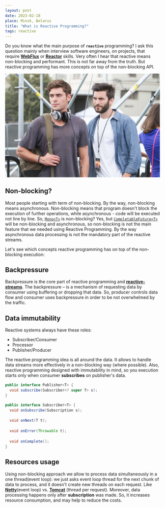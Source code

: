 ```yaml
---
layout: post
date: 2023-02-18
place: Minsk, Belarus
title: "What is Reactive Programming?"
tags: reactive
---
```


Do you know what the main purpose of **```reactive```** programming?
I ask this question mainly when interview software engineers,
on projects, that require [**WebFlux**](https://docs.spring.io/spring-framework/docs/current/reference/html/web-reactive.html)
or [**Reactor**](https://projectreactor.io) skills.
Very often I hear that reactive means non-blocking and performant.
This is not far away from the truth. But reactive programming has more concepts on top of the non-blocking API.

<!--more-->

<img src="/assets/images/2023/02/we-are-friends.png">

## Non-blocking?

Most people starting with term of non-blocking.
By the way, non-blocking means asynchronous.
Non-blocking means that program doesn't block the execution of further operations, while
asynchronous - code will be executed not line by line.
So, [```Mono<T>```](https://projectreactor.io/docs/core/release/api/reactor/core/publisher/Mono.html) is non-blocking?
Yes,
but [```CompletableFuture<T>```](https://docs.oracle.com/javase/8/docs/api/java/util/concurrent/CompletableFuture.html)
will be non-blocking and asynchronous, so non-blocking is not the main
feature that we needed using Reactive Programming.
By the way asynchronous data processing is not the mandatory part of the reactive streams.

Let's see which concepts reactive programming has on top of the non-blocking execution:

## Backpressure

Backpressure is the core part of reactive programming and [**reactive-streams**](http://www.reactive-streams.org).
The backpressure – is a mechanism of requesting data by consumer using buffering or dropping that data.
So, producer controls data flow and consumer uses backpressure in order to be not overwhelmed by the traffic.

## Data immutability

Reactive systems always have these roles:

- Subscriber/Consumer
- Processor
- Publisher/Producer
  
The reactive programming idea is all around the data.
It allows to handle data streams more effectively in a non-blocking way (where possible).
Also, reactive programming designed with immutability in mind,
so you execution starts only when consumer **subscribes** on publisher's data.

```java
public interface Publisher<T> {
  void subscribe(Subscriber<? super T> s);
}
```
```java
public interface Subscriber<T> {
  void onSubscribe(Subscription s);

  void onNext(T t);

  void onError(Throwable t);

  void onComplete();
}
```

## Resources usage

Using non-blocking approach we allow to process data simultaneously in a one thread(event loop):
we just asks event loop thread for the next chunk of data to process, and it doesn't create new threads on each request.
Like [**Netty**](https://netty.io)(event loop) vs. [**Tomcat**](https://tomcat.apache.org) (thread per request).
Moreover, data processing happens only after **subscription** was made.
So, it increases resource consumption, and may help to reduce the costs.